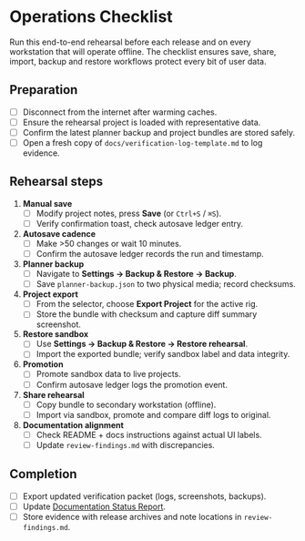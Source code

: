 # Operations Checklist

Run this end-to-end rehearsal before each release and on every workstation that
will operate offline. The checklist ensures save, share, import, backup and
restore workflows protect every bit of user data.

## Preparation

- [ ] Disconnect from the internet after warming caches.
- [ ] Ensure the rehearsal project is loaded with representative data.
- [ ] Confirm the latest planner backup and project bundles are stored safely.
- [ ] Open a fresh copy of `docs/verification-log-template.md` to log evidence.

## Rehearsal steps

1. **Manual save**
   - [ ] Modify project notes, press **Save** (or `Ctrl+S` / `⌘S`).
   - [ ] Verify confirmation toast, check autosave ledger entry.
2. **Autosave cadence**
   - [ ] Make >50 changes or wait 10 minutes.
   - [ ] Confirm the autosave ledger records the run and timestamp.
3. **Planner backup**
   - [ ] Navigate to **Settings → Backup & Restore → Backup**.
   - [ ] Save `planner-backup.json` to two physical media; record checksums.
4. **Project export**
   - [ ] From the selector, choose **Export Project** for the active rig.
   - [ ] Store the bundle with checksum and capture diff summary screenshot.
5. **Restore sandbox**
   - [ ] Use **Settings → Backup & Restore → Restore rehearsal**.
   - [ ] Import the exported bundle; verify sandbox label and data integrity.
6. **Promotion**
   - [ ] Promote sandbox data to live projects.
   - [ ] Confirm autosave ledger logs the promotion event.
7. **Share rehearsal**
   - [ ] Copy bundle to secondary workstation (offline).
   - [ ] Import via sandbox, promote and compare diff logs to original.
8. **Documentation alignment**
   - [ ] Check README + docs instructions against actual UI labels.
   - [ ] Update `review-findings.md` with discrepancies.

## Completion

- [ ] Export updated verification packet (logs, screenshots, backups).
- [ ] Update [Documentation Status Report](documentation-status-report-template.md).
- [ ] Store evidence with release archives and note locations in `review-findings.md`.
